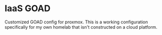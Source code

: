 # IaaS GOAD
Customized GOAD config for proxmox. This is a working configuration specifically for my own homelab that isn't constructed on a cloud platform.
